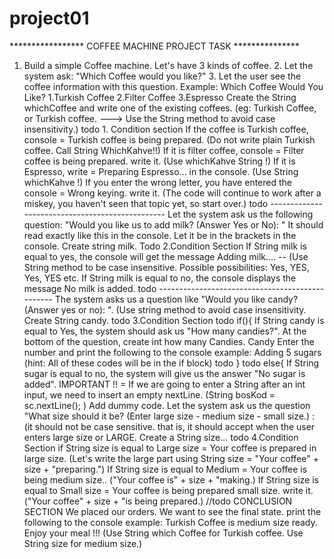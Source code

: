 # project01
***************** COFFEE MACHINE PROJECT TASK ***************

1. Build a simple Coffee machine. Let's have 3 kinds of coffee. 2. Let the system ask: "Which Coffee would you like?" 3. Let the user see the coffee information with this question. Example: Which Coffee Would You Like? 1.Turkish Coffee 2.Filter Coffee 3.Espresso
         Create the String whichCoffee and write one of the existing coffees. (eg: Turkish Coffee, or Turkish coffee. ---> Use the String method to avoid case insensitivity.) todo 1. Condition section If the coffee is Turkish coffee, console = Turkish coffee is being prepared. (Do not write plain Turkish coffee. Call String WhichKahve!!) If it is filter coffee, console = Filter coffee is being prepared. write it. (Use whichKahve String !) If it is Espresso, write = Preparing Espresso... in the console. (Use String whichKahve !) If you enter the wrong letter, you have entered the console = Wrong keying. write it. (The code will continue to work after a miskey, you haven't seen that topic yet, so start over.)
   todo ------------------------------------------------
         Let the system ask us the following question: "Would you like us to add milk? (Answer Yes or No): " It should read exactly like this in the console. Let it be in the brackets in the console.
        Create string milk.
Todo 2.Condition Section If String milk is equal to yes, the console will get the message Adding milk.... -- (Use String method to be case insensitive. Possible possibilities: Yes, YES, Yes, YES etc.
       If String milk is equal to no, the console displays the message No milk is added.
  todo ------------------------------------------------
         The system asks us a question like "Would you like candy? (Answer yes or no): ". (Use string method to avoid case insensitivity. Create String candy. todo 3.Condition Section todo if(){ If String candy is equal to Yes, the system should ask us "How many candies?". At the bottom of the question, create int how many Candies. Candy Enter the number and print the following to the console example: Adding 5 sugars (hint: All of these codes will be in the if block) todo } todo else{ If String sugar is equal to no, the system will give us the answer "No sugar is added".
             IMPORTANT !! = If we are going to enter a String after an int input, we need to insert an empty nextLine. (String bosKod = sc.nextLine(); ) Add dummy code.
   Let the system ask us the question "What size should it be? (Enter large size - medium size - small size.) : (it should not be case sensitive. that is, it should accept when the user enters large size or LARGE. Create a String size...
                                                    todo 4.Condition Section if String size is equal to Large size = Your coffee is prepared in large size. (Let's write the large part using String size = "Your coffee" + size + "preparing.")
         If String size is equal to Medium = Your coffee is being medium size.. ("Your coffee is" + size + "making.)
         If String size is equal to Small size = Your coffee is being prepared small size. write it. ("Your coffee" + size + "is being prepared.)
                     //todo CONCLUSION SECTION
                     We placed our orders. We want to see the final state. print the following to the console example:
         Turkish Coffee is medium size ready. Enjoy your meal !!! (Use String which Coffee for Turkish coffee. Use String size for medium size.)
